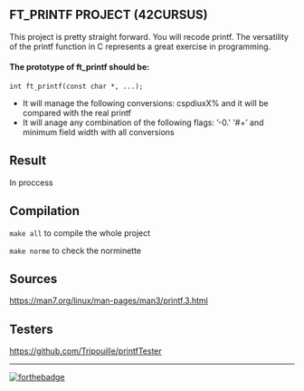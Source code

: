 ## FT_PRINTF  PROJECT (42CURSUS)

This project is pretty straight forward. You will recode printf. The versatility of the printf function in C represents a great exercise in programming.

#### The prototype of ft_printf should be:
```int ft_printf(const char *, ...);```
- It will manage the following conversions: cspdiuxX% and it will be compared with the real printf
- It will anage any combination of the following flags: ’-0.' '#+’ and minimum field width with all conversions

## Result 
In proccess

## Compilation

```make all``` to compile the whole project

```make norme``` to check the norminette

## Sources 

https://man7.org/linux/man-pages/man3/printf.3.html

## Testers

https://github.com/Tripouille/printfTester

-------

[![forthebadge](https://forthebadge.com/images/badges/made-with-c.svg)](https://forthebadge.com)
